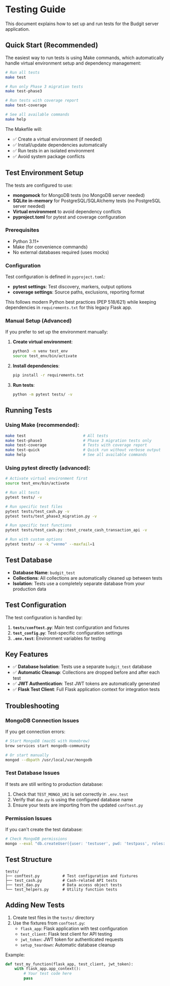 # Testing Guide

This document explains how to set up and run tests for the Budgit server application.

## Quick Start (Recommended)

The easiest way to run tests is using Make commands, which automatically handle virtual environment setup and dependency management:

```bash
# Run all tests
make test

# Run only Phase 3 migration tests
make test-phase3

# Run tests with coverage report
make test-coverage

# See all available commands
make help
```

The Makefile will:
- ✅ Create a virtual environment (if needed)
- ✅ Install/update dependencies automatically
- ✅ Run tests in an isolated environment
- ✅ Avoid system package conflicts

## Test Environment Setup

The tests are configured to use:
- **mongomock** for MongoDB tests (no MongoDB server needed)
- **SQLite in-memory** for PostgreSQL/SQLAlchemy tests (no PostgreSQL server needed)
- **Virtual environment** to avoid dependency conflicts
- **pyproject.toml** for pytest and coverage configuration

### Prerequisites

- Python 3.11+
- Make (for convenience commands)
- No external databases required (uses mocks)

### Configuration

Test configuration is defined in `pyproject.toml`:
- **pytest settings**: Test discovery, markers, output options
- **coverage settings**: Source paths, exclusions, reporting format

This follows modern Python best practices (PEP 518/621) while keeping dependencies in `requirements.txt` for this legacy Flask app.

### Manual Setup (Advanced)

If you prefer to set up the environment manually:

1. **Create virtual environment**:
   ```bash
   python3 -m venv test_env
   source test_env/bin/activate
   ```

2. **Install dependencies**:
   ```bash
   pip install -r requirements.txt
   ```

3. **Run tests**:
   ```bash
   python -m pytest tests/ -v
   ```

## Running Tests

### Using Make (recommended):
```bash
make test                         # All tests
make test-phase3                  # Phase 3 migration tests only
make test-coverage                # Tests with coverage report
make test-quick                   # Quick run without verbose output
make help                         # See all available commands
```

### Using pytest directly (advanced):
```bash
# Activate virtual environment first
source test_env/bin/activate

# Run all tests
pytest tests/ -v

# Run specific test files
pytest tests/test_cash.py -v
pytest tests/test_phase3_migration.py -v

# Run specific test functions
pytest tests/test_cash.py::test_create_cash_transaction_api -v

# Run with custom options
pytest tests/ -v -k "venmo" --maxfail=1
```

## Test Database

- **Database Name**: `budgit_test`
- **Collections**: All collections are automatically cleaned up between tests
- **Isolation**: Tests use a completely separate database from your production data

## Test Configuration

The test configuration is handled by:

1. **`tests/conftest.py`**: Main test configuration and fixtures
2. **`test_config.py`**: Test-specific configuration settings
3. **`.env.test`**: Environment variables for testing

## Key Features

- ✅ **Database Isolation**: Tests use a separate `budgit_test` database
- ✅ **Automatic Cleanup**: Collections are dropped before and after each test
- ✅ **JWT Authentication**: Test JWT tokens are automatically generated
- ✅ **Flask Test Client**: Full Flask application context for integration tests

## Troubleshooting

### MongoDB Connection Issues
If you get connection errors:
```bash
# Start MongoDB (macOS with Homebrew)
brew services start mongodb-community

# Or start manually
mongod --dbpath /usr/local/var/mongodb
```

### Test Database Issues
If tests are still writing to production database:
1. Check that `TEST_MONGO_URI` is set correctly in `.env.test`
2. Verify that `dao.py` is using the configured database name
3. Ensure your tests are importing from the updated `conftest.py`

### Permission Issues
If you can't create the test database:
```bash
# Check MongoDB permissions
mongo --eval "db.createUser({user: 'testuser', pwd: 'testpass', roles: ['readWrite']})"
```

## Test Structure

```
tests/
├── conftest.py          # Test configuration and fixtures
├── test_cash.py         # Cash-related API tests
├── test_dao.py          # Data access object tests
└── test_helpers.py      # Utility function tests
```

## Adding New Tests

1. Create test files in the `tests/` directory
2. Use the fixtures from `conftest.py`:
   - `flask_app`: Flask application with test configuration
   - `test_client`: Flask test client for API testing
   - `jwt_token`: JWT token for authenticated requests
   - `setup_teardown`: Automatic database cleanup

Example:
```python
def test_my_function(flask_app, test_client, jwt_token):
    with flask_app.app_context():
        # Your test code here
        pass
``` 